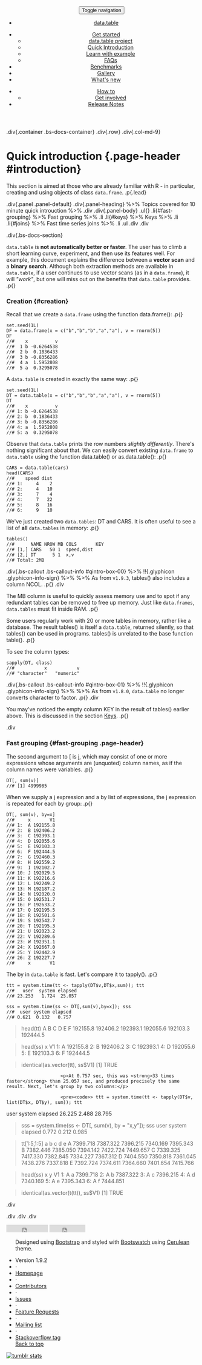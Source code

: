 <!-- <body> -->
<!-- Master nav - DO NOT TOUCH-->
<header>
<div class="navbar-default">
<button class="navbar-toggle" type="button" data-toggle="collapse" data-target="#navbar-main">
<span class="sr-only">Toggle navigation</span>
<span class="icon-bar"></span>
<span class="icon-bar"></span>
<span class="icon-bar"></span>
</button>
<nav class="collapse navbar-collapse bs-navbar-collapse" role="navigation">
<ul class="nav navbar-nav">
<li><a href="../"><span class="glyphicon glyphicon-home"></span> data.table</a>
</li>
</ul>
<ul class="nav navbar-nav navbar-left">
<li class="dropdown">
<a class="dropdown-toggle" data-toggle="dropdown" href="#" id="docs"><span class="glyphicon glyphicon-pencil"></span> Get started <span class="caret"></span></a>
<ul class="dropdown-menu" aria-labelledby="docs">
<li><a href="../about/">data.table project</a></li>
<li><a href="./">Quick Introduction</a></li>
<li><a href="../learn-by-example/">Learn with example</a></li>
<li><a href="../faq/">FAQs</a></li>
</ul>
</li>
<li><a href="../benchmarks/"><span class="glyphicon glyphicon-wrench"></span> Benchmarks</a></li>
<li><a href="../gallery/"><span class="glyphicon glyphicon-book"></span> Gallery</a></li>
<li><a href="../new/"><span class="glyphicon glyphicon-cog"></span> What's new</a></li>
</ul>
<ul class="nav navbar-nav navbar-right">
<li class="dropdown">
<a class="dropdown-toggle" data-toggle="dropdown" href="#" id="docs"><span class="glyphicon glyphicon-question-sign"></span> How to<span class="caret"></span></a>
<ul class="dropdown-menu" aria-labelledby="docs">
<li><a href="../get-involved/">Get involved</a></li>
</ul>
</li>
<li><a href="../notes/">Release Notes</a></li>
</ul>
</nav>
</div>
</header>

<!-- About/index.html -->
<!-- ACTUAL CONTENT STARTS HERE -->
.div{.container .bs-docs-container}
.div{.row}
.div{.col-md-9}

# Quick introduction {.page-header #introduction}

This section is aimed at those who are already familiar with R - in particular, creating and using objects of class `data.frame`. .p{.lead}

.div{.panel .panel-default}
.div{.panel-heading} %>% Topics covered for 10 minute quick introuction %>% .div
.div{.panel-body}
.ul{}
.li{#fast-grouping} %>% Fast grouping %>% .li
.li{#keys} %>% Keys %>% .li
.li{#joins} %>% Fast time series joins %>% .li
.ul
.div
.div

.div{.bs-docs-section}

`data.table` is **not automatically better or faster**. The user has to climb a short learning curve, experiment, and then use its features well. For example, this document explains the difference between a **vector scan** and a **binary search**. Although both extraction methods are available in `data.table`, if a user continues to use vector scans (as in a `data.frame`), it will *"work"*, but one will miss out on the benefits that `data.table` provides. .p{}

### Creation {#creation}

Recall that we create a `data.frame` using the function <code2>data.frame()</code2>: .p{}

```{.r}
set.seed(1L)
DF = data.frame(x = c("b","b","b","a","a"), v = rnorm(5))
DF
//#    x          v
//#  1 b -0.6264538
//#  2 b  0.1836433
//#  3 b -0.8356286
//#  4 a  1.5952808
//#  5 a  0.3295078
```

A `data.table` is created in exactly the same way: .p{}

```{.r}
set.seed(1L)
DT = data.table(x = c("b","b","b","a","a"), v = rnorm(5))
DT
//#    x          v
//# 1: b -0.6264538
//# 2: b  0.1836433
//# 3: b -0.8356286
//# 4: a  1.5952808
//# 5: a  0.3295078
```

Observe that `data.table` prints the row numbers *slightly differently*. There's nothing significant about that. We can easily convert existing `data.frame` to `data.table` using the function <code2>data.table()</code2> or <code2>as.data.table()</code2>: .p{}

```{.r}
CARS = data.table(cars)
head(CARS)
//#    speed dist
//# 1:     4    2
//# 2:     4   10
//# 3:     7    4
//# 4:     7   22
//# 5:     8   16
//# 6:     9   10
```

We've just created two `data.tables`: <code2>DT</code2> and <code2>CARS</code2>. It is often useful to see a list of **all** `data.tables` in memory: .p{}

```{.r}
tables()
//#      NAME NROW MB COLS       KEY
//# [1,] CARS   50 1  speed,dist    
//# [2,] DT      5 1  x,v           
//# Total: 2MB
```
.div{.bs-callout .bs-callout-info #qintro-box-00}
<span class="text-info"> %>% !!{.glyphicon .glyphicon-info-sign} %>% </span> %>% As from <code>v1.9.3</code>, <code2>tables()</code2> also includes a column <code2>NCOL</code2>. .p{}
.div

The <code2>MB</code2> column is useful to quickly assess memory use and to spot if any redundant tables can be removed to free up memory. Just like `data.frames`, `data.tables` must fit inside RAM. .p{}

Some users regularly work with 20 or more tables in memory, rather like a database. The result <code2>tables()</code2> is itself a `data.table`, returned silently, so that <code2>tables()</code2> can be used in programs. <code2>tables()</code2> is unrelated to the base function <code2>table()</code2>. .p{}

To see the column types: 

```{.r}
sapply(DT, class)
//#           x           v 
//# "character"   "numeric"
```
.div{.bs-callout .bs-callout-info #qintro-box-01}
<span class="text-info"> %>% !!{.glyphicon .glyphicon-info-sign} %>% </span> %>% As from <code>v1.8.0</code>, `data.table` no longer converts <code2>character</code2> to <code2>factor</code2>. .p{}
.div

You may've noticed the empty column <code2>KEY</code2> in the result of <code2>tables()</code2> earlier above. This is discussed in the section [Keys](#keys). .p{}

.div 
<!-- Introduction -->

<!-- Grouping -->
### Fast grouping {#fast-grouping .page-header}

The second argument to <code2>[</code2> is <code2>j</code2>, which may consist of one or more expressions whose arguments are (unquoted) column names, as if the column names were variables. .p{}
                                    
```{.r}
DT[, sum(v)]
//# [1] 4999985
```
                                    
When we supply a <code2>j</code2> expression and a <code2>by</code2> list of expressions, the <code2>j</code2> expression is repeated for each <code2>by</code2> group: .p{}
                                    
```{.r}
DT[, sum(v), by=x]
//#     x       V1
//# 1:  A 192155.8
//# 2:  B 192406.2
//# 3:  C 192393.1
//# 4:  D 192055.6
//# 5:  E 192103.3
//# 6:  F 192444.5
//# 7:  G 192460.3
//# 8:  H 192559.2
//# 9:  I 192102.7
//# 10: J 192029.5
//# 11: K 192216.6
//# 12: L 192249.2
//# 13: M 192187.2
//# 14: N 192020.0
//# 15: O 192531.7
//# 16: P 192633.2
//# 17: Q 192195.5
//# 18: R 192501.6
//# 19: S 192542.7
//# 20: T 192195.3
//# 21: U 192023.2
//# 22: V 192289.6
//# 23: W 192351.1
//# 24: X 192667.0
//# 25: Y 192442.9
//# 26: Z 192227.7
//#     x       V1
```
The <code2>by</code2> in `data.table` is fast. Let's compare it to <code2>tapply()</code2>. .p{}
                                    
```{.r}
ttt = system.time(tt <- tapply(DT$v,DT$x,sum)); ttt
//#   user  system elapsed
//# 23.253   1.724  25.057

sss = system.time(ss <- DT[,sum(v),by=x]); sss
//#  user system elapsed
//# 0.621  0.132   0.757
```

> head(tt)
<span class="text-muted">       A        B        C        D        E        F
192155.8 192406.2 192393.1 192055.6 192103.3 192444.5</span>

> head(ss)
<span class="text-muted">   x       V1
1: A 192155.8
2: B 192406.2
3: C 192393.1
4: D 192055.6
5: E 192103.3
6: F 192444.5</span>

> identical(as.vector(tt), ss$V1)
<span class="text-muted">[1] TRUE</span></code></pre>

                        <p>At 0.757 sec, this was <strong>33 times faster</strong> than 25.057 sec, and produced precisely the same result. Next, let's group by two columns:</p>

                        <pre><code>> ttt = system.time(tt <- tapply(DT$v, list(DT$x, DT$y), sum)); ttt
<span class="text-muted">  user system elapsed
26.225  2.488  28.795</span>

> sss = system.time(ss <- DT[, sum(v), by = "x,y"]); sss
<span class="text-muted"> user system elapsed
0.772  0.212   0.985</span>

> tt[1:5,1:5]
<span class="text-muted">         a        b        c        d        e
A 7399.718 7387.322 7396.215 7340.169 7395.343
B 7382.446 7385.050 7394.142 7422.724 7449.657
C 7339.325 7417.330 7382.845 7334.227 7367.312
D 7404.550 7350.818 7361.045 7438.276 7337.818
E 7392.724 7374.611 7364.660 7401.654 7415.766</span>

> head(ss)
<span class="text-muted">   x y       V1
1: A a 7399.718
2: A b 7387.322
3: A c 7396.215
4: A d 7340.169
5: A e 7395.343
6: A f 7444.851</span>

> identical(as.vector(t(tt)), ss$V1)
<span class="text-muted">[1] TRUE</span></code></pre>

<!-- <p>This was <strong>29 times faster</strong>, and the syntax is a little simpler and easier to read.</p>
<p>The following features are mentioned only briefly here; further examples are in <span class="text-info">?data.table</span> and the <a href="../faq/#beginner">FAQ vignette</a>.</p>
<ul>
<li>To return several expressions, pass a <code>list()</code> to <code>j</code>.</li>
<li>Each item of the list is recycled to match the length of the longest item.</li>
<li>You can pass a <code>list()</code> of expressions of column names to by e.g.
<code>DT[, sum(v), by = list(month(dateCol), region)]</code> where calling <code>month()</code> on <code>dateCol</code> is what we mean by expressions of column names.</li>
<li>Any <code>R</code> functions from any package can be used in <code>j</code> and <code>by</code>.</li>
</ul> -->                                

.div

.div
.div
.div

<!-- FOOTER - YOU WOULDNT HAVE TO MODIFY THIS PART -->
<footer class="bs-footer" role="contentinfo">

<div class="container">

<iframe src="http://ghbtns.com/github-btn.html?user=Rdatatable&repo=data.table&type=watch&count=true"
allowtransparency="true" frameborder="0" scrolling="0" width="110" height="20"></iframe>

<iframe src="http://ghbtns.com/github-btn.html?user=Rdatatable&repo=data.table&type=fork&count=true"
allowtransparency="true" frameborder="0" scrolling="0" width="95" height="20"></iframe>


<div class="footer-links">
<ul class="footer-links muted">
<p>Designed using <a href="http://getbootstrap.com">Bootstrap</a> and styled with <a href="http://bootswatch.com/">Bootswatch</a> using <a href="http://bootswatch.com/cerulean">Cerulean</a> theme.</p>
<li>Version 1.9.2</li>
<li>&middot;</li>
<li><a href="https://github.com/Rdatatable/data.table">Homepage</a></li>
<li>&middot;</li>
<li><a href="https://github.com/Rdatatable/data.table/graphs/contributors">Contributors</a></li>
<li>&middot;</li>
<li><a href="https://github.com/Rdatatable/data.table/issues?direction=desc&labels=bug&sort=updated&state=open">Issues</a></li>
<li>&middot;</li>
<li><a href="https://github.com/Rdatatable/data.table/issues?direction=desc&labels=feature+request&page=1&sort=updated&state=open">Feature Requests</a></li>
<li>&middot;</li>
<li><a href="https://r-forge.r-project.org/mail/?group_id=240">Mailing list</a></li>
<li>&middot;</li>
<li><a href="http://stackoverflow.com/questions/tagged/r+data.table">Stackoverflow tag</a></li>
<span class="pull-right"><a href="#top">Back to top</a></span>
</ul>
</footer>

<script src="https://code.jquery.com/jquery.js"></script>
<script src="../js/waypoints.js"></script>
<script src="../js/bootstrap.min.js"></script>
<script src="../js/docs.min.js"></script>

<!-- Start of StatCounter Code -->
<script type="text/javascript">
var sc_project=6237851;
var sc_invisible=1;
var sc_security="518c93ca";
</script>

<script type="text/javascript" src="http://www.statcounter.com/counter/counter.js"></script>
<noscript>
<div class="statcounter">
<a title="tumblr stats" href="http://statcounter.com/tumblr/" >
<img class="statcounter" src="http://c.statcounter.com/6237851/0/518c93ca/1/" alt="tumblr stats" ></a>
</div>
</noscript>
<!-- End of StatCounter Code -->

</body>
</html>
